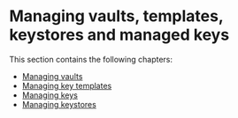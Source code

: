 # Managing vaults, templates, keystores and managed keys

This section contains the following chapters: 
* [Managing vaults](uko-intro-vaults.md)
* [Managing key templates](uko-intro-templates.md) 
* [Managing keys](uko-intro-keys.md)
* [Managing keystores](uko-intro-keystores.md)
